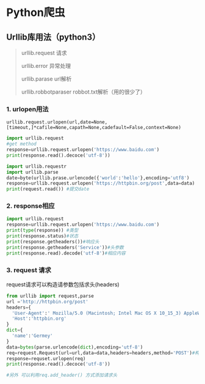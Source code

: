 # Python爬虫

## Urllib库用法（python3）

> urllib.request 请求
>
> urllib.error 异常处理
>
> urllib.parase url解析
>
> urllib.robbotparaser robbot.txt解析（用的很少了）

### 1. urlopen用法

`urllib.request.urlopen(url,date=None,[timeout,]*cafile=None,capath=None,cadefault=False,context=None)`

```python
import urllib.request
#get method
response=urllib.request.urlopen('https://www.baidu.com')
print(response.read().decoce('utf-8'))
```

  ```python
import urllib.requestr
import urllib.parse
date=byte(urllib.prase.urlencode({'world':'hello'},encoding='utf8')
response=urllib.request.urlopen('https://httpbin.org/post',data=data)
print(request.read()) #提交date
  ```

### 2. response相应

```python
import urllib.request
response=urllib.request.urlopen('https://www.baidu.com')
print(type(response)) #类型
print(response.status)#状态
print(response.getheaders())#响应头
print(response.getheaders('Service'))#头参数
print(response.read).decode('utf-8')#相应内容
```



### 3. request 请求

request请求可以构造请参数包括求头(headers)

```python
from urllib import request,parse
url ='http://httpbin.org/post'
headers={
  'User-Agent':' Mozilla/5.0 (Macintosh; Intel Mac OS X 10_15_3) AppleWebKit/605.1.15 (KHTML, like Gecko) Version/13.0.5 Safari/605.1.15'
  'Host':'httpbin.org'
}
dict={
  'name':'Germey'
}
data=bytes(parse.urlencode(dict),encoding='utf-8')
req=request.Request(url=url,data=data,headers=headers,method='POST')#构造urlopen的参数
response=requset.urlopen(req)
print(response.read().decoce('utf-8'))

#另外 可以利用req.add_header() 方式添加请求头


```


